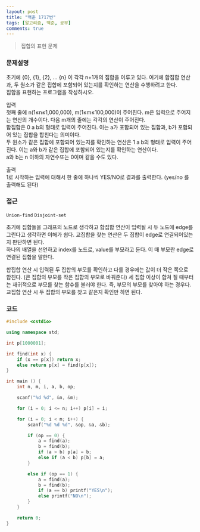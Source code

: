 ```yaml
---
layout: post
title: "백준 1717번"
tags: [알고리즘, 백준, 공부]
comments: true
---
```


> 집합의 표현 문제  

### 문제설명  
초기에 {0}, {1}, {2}, ... {n} 이 각각 n+1개의 집합을 이루고 있다. 여기에 합집합 연산과, 두 원소가 같은 집합에 포함되어 있는지를 확인하는 연산을 수행하려고 한다.  
집합을 표현하는 프로그램을 작성하시오.  

입력  
첫째 줄에 n(1≤n≤1,000,000), m(1≤m≤100,000)이 주어진다. m은 입력으로 주어지는 연산의 개수이다. 다음 m개의 줄에는 각각의 연산이 주어진다.  
합집합은 0 a b의 형태로 입력이 주어진다. 이는 a가 포함되어 있는 집합과, b가 포함되어 있는 집합을 합친다는 의미이다.  
두 원소가 같은 집합에 포함되어 있는지를 확인하는 연산은 1 a b의 형태로 입력이 주어진다. 이는 a와 b가 같은 집합에 포함되어 있는지를 확인하는 연산이다.  
a와 b는 n 이하의 자연수또는 0이며 같을 수도 있다.  

출력  
1로 시작하는 입력에 대해서 한 줄에 하나씩 YES/NO로 결과를 출력한다. (yes/no 를 출력해도 된다)  

### 접근  
`Union-find` `Disjoint-set`  

초기에 집합들을 그래프의 노드로 생각하고 합집합 연산이 입력될 시 두 노드에 edge를 그린다고 생각하면 이해가 쉽다. 교집합을 찾는 연산은 두 집합이 edge로 연결되어있는지 판단하면 된다.  
하나의 배열을 선언하고 index를 노드로, value를 부모라고 둔다. 이 때 부모란 edge로 연결된 집합을 말한다.  

합집합 연산 시 입력된 두 집합의 부모를 확인하고 다를 경우에는 값이 더 작은 쪽으로 합친다. (큰 집합의 부모를 작은 집합의 부모로 바꿔준다) 세 집합 이상이 합쳐 질 때부터는 재귀적으로 부모를 찾는 함수를 불러야 한다. 즉, 부모의 부모를 찾아야 하는 경우다.  
교집합 연산 시 두 집합의 부모를 찾고 같은지 확인만 하면 된다.  

### 코드  
~~~c++
#include <cstdio>

using namespace std;

int p[1000001];

int find(int x) {
    if (x == p[x]) return x;
    else return p[x] = find(p[x]);
}

int main () {
    int n, m, i, a, b, op;

    scanf("%d %d", &n, &m);

    for (i = 0; i <= n; i++) p[i] = i;

    for (i = 0; i < m; i++) {
        scanf("%d %d %d", &op, &a, &b);

        if (op == 0) {
            a = find(a);
            b = find(b);
            if (a > b) p[a] = b;
            else if (a < b) p[b] = a;
        }

        else if (op == 1) {
            a = find(a);
            b = find(b);
            if (a == b) printf("YES\n");
            else printf("NO\n");
        }
    }

    return 0;
}
~~~